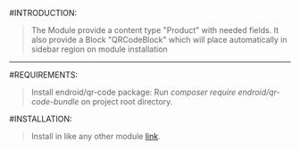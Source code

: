 #INTRODUCTION:

> The Module provide a content type "Product" with needed fields.
  It also provide a Block "QRCodeBlock" which will place automatically in sidebar region on module installation

*********
#REQUIREMENTS:

> Install endroid/qr-code package:
>   Run *composer require endroid/qr-code-bundle* on project root directory.

#INSTALLATION:

> Install in like any other module [link](https://www.drupal.org/docs/8/extending-drupal-8/installing-drupal-8-modules).

